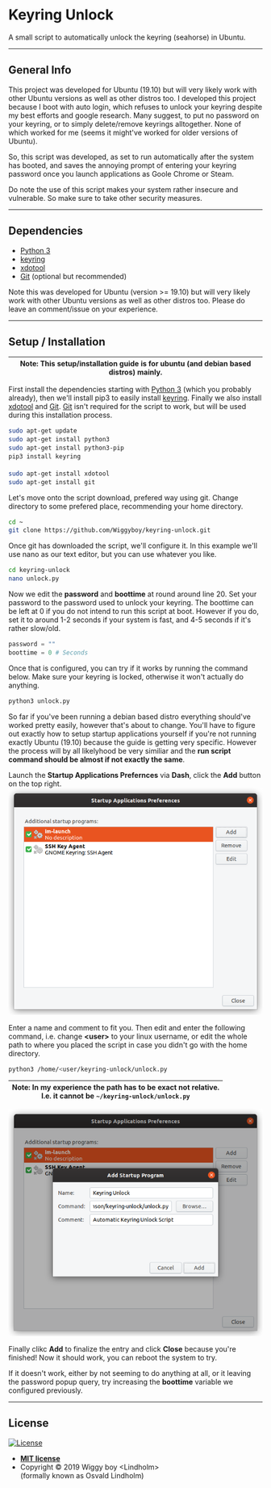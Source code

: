 # Keyring Unlock
A small script to automatically unlock the keyring (seahorse) in Ubuntu.

---
<!---
## Table of contents
* [General info](#general-info)
* [Setup / Installation](#setup-/-installation)
* [Contact](#contact)

---
-->

## General Info
This project was developed for Ubuntu (19.10) but will very likely work with other Ubuntu versions as well as other distros too. I developed this project because I boot with auto login, which refuses to unlock your keyring despite my best efforts and google research. Many suggest, to put no password on your keyring, or to simply delete/remove keyrings alltogether. None of which worked for me (seems it might've worked for older versions of Ubuntu).

So, this script was developed, as set to run automatically after the system has booted, and saves the annoying prompt of entering your keyring password once you launch applications as Goole Chrome or Steam.

Do note the use of this script makes your system rather insecure and vulnerable. So make sure to take other security measures.

---

## Dependencies
* [Python 3](https://www.python.org/download/releases/3.0/)
* [keyring](https://pypi.org/project/keyring/)
* [xdotool](https://github.com/jordansissel/xdotool)
* [Git](https://git-scm.com/) (optional but recommended)

Note this was developed for Ubuntu (version >= 19.10) but will very likely work with other Ubuntu versions as well as other distros too. Please do leave an comment/issue on your experience.

---

## Setup / Installation
| Note: This setup/installation guide is for ubuntu (and debian based distros) mainly. |
| --- |

First install the dependencies starting with [Python 3](https://www.python.org/download/releases/3.0/) (which you probably already), then we'll install pip3 to easily install [keyring](https://pypi.org/project/keyring/). Finally we also install [xdotool](https://github.com/jordansissel/xdotool) and [Git](https://git-scm.com/). [Git](https://git-scm.com/) isn't required for the script to work, but will be used during this installation process.

```bash
sudo apt-get update
sudo apt-get install python3
sudo apt-get install python3-pip
pip3 install keyring

sudo apt-get install xdotool
sudo apt-get install git
```

Let's move onto the script download, prefered way using git. Change directory to some prefered place, recommending your home directory.

```bash
cd ~
git clone https://github.com/Wiggyboy/keyring-unlock.git
```

Once git has downloaded the script, we'll configure it. In this example we'll use nano as our text editor, but you can use whatever you like.
```bash
cd keyring-unlock
nano unlock.py
```

Now we edit the **password** and **boottime** at round around line 20. Set your password to the password used to unlock your keyring. The boottime can be left at 0 if you do not intend to run this script at boot. However if you do, set it to around 1-2 seconds if your system is fast, and 4-5 seconds if it's rather slow/old.
```python
password = ""
boottime = 0 # Seconds
```

Once that is configured, you can try if it works by running the command below. Make sure your keyring is locked, otherwise it won't actually do anything.
```bash
python3 unlock.py
```

So far if you've been running a debian based distro everything should've worked pretty easily, however that's about to change. You'll have to figure out exactly how to setup startup applications yourself if you're not running exactly Ubuntu (19.10) because the guide is getting very specific. However the process will by all likelyhood be very similiar and the **run script command should be almost if not exactly the same**.

Launch the **Startup Applications Prefernces** via **Dash**, click the **Add** button on the top right.
![test image size](/imgs/1.png)

Enter a name and comment to fit you. Then edit and enter the following command, i.e. change **\<user\>** to your linux username, or edit the whole path to where you placed the script in case you didn't go with the home directory.
```bash
python3 /home/<user/keyring-unlock/unlock.py
```
| Note: In my experience the path has to be exact not relative. <br> I.e. it cannot be `~/keyring-unlock/unlock.py` |
| --- |
![test image size](/imgs/2.png)

Finally clikc **Add** to finalize the entry and click **Close** because you're finished! Now it should work, you can reboot the system to try.

If it doesn't work, either by not seeming to do anything at all, or it leaving the password popup query, try increasing the **boottime** variable we configured previously.

---

## License

[![License](http://img.shields.io/:license-mit-blue.svg?style=flat-square)](http://badges.mit-license.org)

- **[MIT license](http://opensource.org/licenses/mit-license.php)**
- Copyright &copy; 2019 Wiggy boy \<Lindholm\>\
  (formally known as Osvald Lindholm)